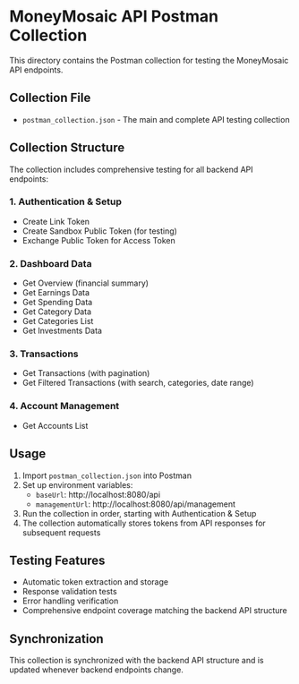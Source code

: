 # MoneyMosaic API Postman Collection

This directory contains the Postman collection for testing the MoneyMosaic API endpoints.

## Collection File

- `postman_collection.json` - The main and complete API testing collection

## Collection Structure

The collection includes comprehensive testing for all backend API endpoints:

### 1. Authentication & Setup

- Create Link Token
- Create Sandbox Public Token (for testing)
- Exchange Public Token for Access Token

### 2. Dashboard Data

- Get Overview (financial summary)
- Get Earnings Data
- Get Spending Data
- Get Category Data
- Get Categories List
- Get Investments Data

### 3. Transactions

- Get Transactions (with pagination)
- Get Filtered Transactions (with search, categories, date range)

### 4. Account Management

- Get Accounts List

## Usage

1. Import `postman_collection.json` into Postman
2. Set up environment variables:
   - `baseUrl`: http://localhost:8080/api
   - `managementUrl`: http://localhost:8080/api/management
3. Run the collection in order, starting with Authentication & Setup
4. The collection automatically stores tokens from API responses for subsequent requests

## Testing Features

- Automatic token extraction and storage
- Response validation tests
- Error handling verification
- Comprehensive endpoint coverage matching the backend API structure

## Synchronization

This collection is synchronized with the backend API structure and is updated whenever backend endpoints change.
